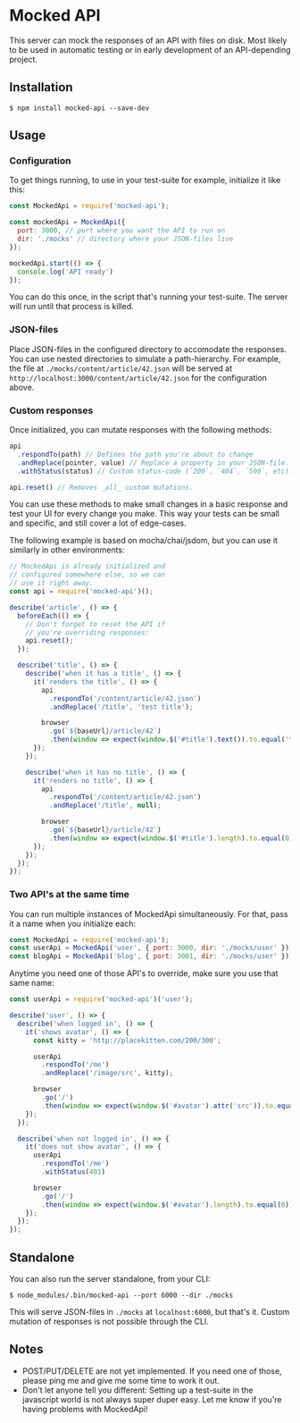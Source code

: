 # Mocked API

This server can mock the responses of an API with files on disk. Most likely to be used in automatic testing or in early development of an API-depending project.

## Installation
```
$ npm install mocked-api --save-dev
```

## Usage

### Configuration
To get things running, to use in your test-suite for example, initialize it like this:

```js
const MockedApi = require('mocked-api');

const mockedApi = MockedApi({
  port: 3000, // port where you want the API to run on
  dir: './mocks' // directory where your JSON-files live
});

mockedApi.start(() => {
  console.log('API ready')
});
```

You can do this once, in the script that's running your test-suite. The server will run until that process is killed.

### JSON-files
Place JSON-files in the configured directory to accomodate the responses. You can use nested directories to simulate a path-hierarchy. For example, the file at `./mocks/content/article/42.json` will be served at `http://localhost:3000/content/article/42.json` for the configuration above.

### Custom responses
Once initialized, you can mutate responses with the following methods:

```js
api
  .respondTo(path) // Defines the path you're about to change
  .andReplace(pointer, value) // Replace a property in your JSON-file. This is based on JSON-pointers, described in [RFC 6901](https://tools.ietf.org/html/rfc6901).
  .withStatus(status) // Custom status-code (`200`, `404`, `500`, etc).

api.reset() // Removes _all_ custom mutations.
```

You can use these methods to make small changes in a basic response and test your UI for every change you make. This way your tests can be small and specific, and still cover a lot of edge-cases.

The following example is based on mocha/chai/jsdom, but you can use it similarly in other environments:

```js
// MockedApi is already initialized and
// configured somewhere else, so we can
// use it right away.
const api = require('mocked-api')();

describe('article', () => {
  beforeEach(() => {
    // Don't forget to reset the API if
    // you're overriding responses:
    api.reset();
  });

  describe('title', () => {
    describe('when it has a title', () => {
      it('renders the title', () => {
        api
          .respondTo('/content/article/42.json')
          .andReplace('/title', 'test title');

        browser
          .go(`${baseUrl}/article/42`)
          .then(window => expect(window.$('#title').text()).to.equal('test title'));
      });
    });

    describe('when it has no title', () => {
      it('renders no title', () => {
        api
          .respondTo('/content/article/42.json')
          .andReplace('/title', null);

        browser
          .go(`${baseUrl}/article/42`)
          .then(window => expect(window.$('#title').length).to.equal(0));
      });
    });
  });
});
```

### Two API's at the same time
You can run multiple instances of MockedApi simultaneously. For that, pass it a name when you initialize each:

```js
const MockedApi = require('mocked-api');
const userApi = MockedApi('user', { port: 3000, dir: './mocks/user' });
const blogApi = MockedApi('blog', { port: 3001, dir: './mocks/user' });
```

Anytime you need one of those API's to override, make sure you use that same name:

```js
const userApi = require('mocked-api')('user');

describe('user', () => {
  describe('when logged in', () => {
    it('shows avatar', () => {
      const kitty = 'http://placekitten.com/200/300';

      userApi
        .respondTo('/me')
        .andReplace('/image/src', kitty);

      browser
        .go('/')
        .then(window => expect(window.$('#avatar').attr('src')).to.equal(kitty));
    });
  });

  describe('when not logged in', () => {
    it('does not show avatar', () => {
      userApi
        .respondTo('/me')
        .withStatus(401)

      browser
        .go('/')
        .then(window => expect(window.$('#avatar').length).to.equal(0));
    });
  });
});
```

## Standalone
You can also run the server standalone, from your CLI:

```
$ node_modules/.bin/mocked-api --port 6000 --dir ./mocks
```

This will serve JSON-files in `./mocks` at `localhost:6000`, but that's it. Custom mutation of responses is not possible through the CLI.

## Notes

- POST/PUT/DELETE are not yet implemented. If you need one of those, please ping me and give me some time to work it out.
- Don't let anyone tell you different: Setting up a test-suite in the javascript world is not always super duper easy. Let me know if you're having problems with MockedApi!
